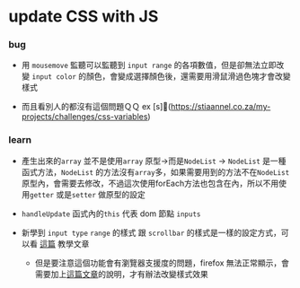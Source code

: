 # update CSS with JS

### bug
- 用 `mousemove` 監聽可以監聽到 `input range` 的各項數值，但是卻無法立即改變 `input color` 的顏色，會變成選擇顏色後，還需要用滑鼠滑過色塊才會改變樣式
 * 而且看別人的都沒有這個問題ＱＱ ex [s](https://stiaannel.co.za/my-projects/challenges/css-variables)

### learn
- 產生出來的`array` 並不是使用`array` 原型->而是`NodeList` -> `NodeList` 是一種函式方法，`NodeList` 的方法沒有`array`多，如果需要用到的方法不在`NodeList` 原型內，會需要去修改，不過這次使用forEach方法也包含在內，所以不用使用`getter` 或是`setter` 做原型的設定

- `handleUpdate` 函式內的`this` 代表 dom 節點 `inputs`
- 新學到 `input type`  `range` 的樣式 跟 `scrollbar` 的樣式是一樣的設定方式，可以看 [這篇](https://www.oxxostudio.tw/articles/201503/html5-input-range-style.html) 教學文章
    * 但是要注意這個功能會有瀏覽器支援度的問題，firefox 無法正常顯示，會需要加上[這篇文章](https://qastack.cn/programming/6165472/custom-css-scrollbar-for-firefox)的說明，才有辦法改變樣式效果